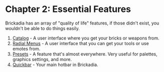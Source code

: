 # Chapter 2: Essential Features
Brickadia has an array of "quality of life" features, if those didn't exist, you wouldn't be able to do things easily.

1. [Catalog](essentials/catalog.md) - A user interface where you get your bricks or weapons from.
2. [Radial Menus](essentials/radial_menus.md) - A user interface that you can get your tools or use emotes from.
3. [Presets](essentials/presets.md) - A feature that's almost everywhere. Very useful for palettes, graphics settings, and more.
4. [Quickbar](essentials/quickbar.md) - Your main hotbar in Brickadia.